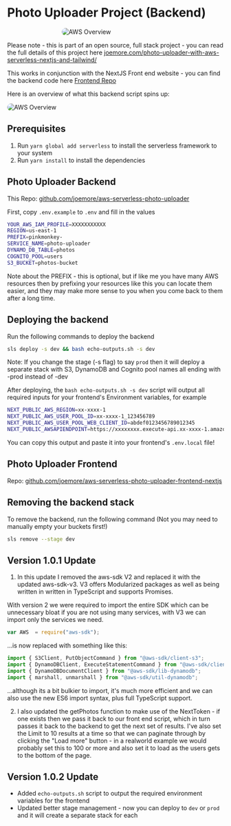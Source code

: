 # Photo Uploader Project (Backend)

<img
  src="https://cdn.3dnames.co/uploads/joemore.com/blogs/photo-uploader/photo-uploader-infrastructure-2-md.webp"
  alt="AWS Overview"
  title="AWS Overview"
  style="display: block; margin: 0 auto; max-width: 250px; border-radius:20px">

Please note - this is part of an open source, full stack project - you can read the full details of this project here
[joemore.com/photo-uploader-with-aws-serverless-nextjs-and-tailwind/](https://www.joemore.com/photo-uploader-with-aws-serverless-nextjs-and-tailwind/)

This works in conjunction with the NextJS Front end website  - you can find the backend code here
[Frontend Repo](https://github.com/joemore/aws-serverless-photo-uploader-frontend-nextjs)

Here is an overview of what this backend script spins up:

<img
  src="https://cdn.3dnames.co/uploads/joemore.com/blogs/photo-uploader/aws-architecture-lg.webp"
  alt="AWS Overview"
  title="AWS Overview"
  style="display: block; margin: 0 auto; max-width: 640px; border-radius:20px">

## Prerequisites

1. Run `yarn global add serverless` to install the serverless framework to your system
1. Run `yarn install` to install the dependencies

## Photo Uploader Backend

This Repo: [github.com/joemore/aws-serverless-photo-uploader](https://github.com/joemore/aws-serverless-photo-uploader)

First, copy `.env.example` to `.env` and fill in the values

```bash
YOUR_AWS_IAM_PROFILE=XXXXXXXXXXX
REGION=us-east-1
PREFIX=pinkmonkey-
SERVICE_NAME=photo-uploader
DYNAMO_DB_TABLE=photos
COGNITO_POOL=users
S3_BUCKET=photos-bucket
```

Note about the PREFIX - this is optional, but if like me you have many AWS resources then by prefixing your resources like this you can locate them easier, and they may make more sense to you when you come back to them after a long time. 

## Deploying the backend

Run the following commands to deploy the backend

```bash
sls deploy -s dev && bash echo-outputs.sh -s dev
```

Note: If you change the stage (-s flag) to say `prod` then it will deploy a separate stack with S3, DynamoDB and Cognito pool names all ending with -prod instead of -dev

After deploying, the `bash echo-outputs.sh -s dev` script will output all required inputs for your frontend's Environment variables, for example

```bash
NEXT_PUBLIC_AWS_REGION=xx-xxxx-1
NEXT_PUBLIC_AWS_USER_POOL_ID=xx-xxxx-1_123456789
NEXT_PUBLIC_AWS_USER_POOL_WEB_CLIENT_ID=abdef0123456789012345
NEXT_PUBLIC_AWSAPIENDPOINT=https://xxxxxxxx.execute-api.xx-xxxx-1.amazonaws.com/dev
```

You can copy this output and paste it into your frontend's `.env.local` file!

## Photo Uploader Frontend

Repo: [github.com/joemore/aws-serverless-photo-uploader-frontend-nextjs](https://github.com/joemore/aws-serverless-photo-uploader-frontend-nextjs)

## Removing the backend stack

To remove the backend, run the following command (Not you may need to manually empty your buckets first!)

```bash
sls remove --stage dev
```


## Version 1.0.1 Update

1) In this update I removed the aws-sdk V2 and replaced it with the updated aws-sdk-v3. V3 offers Modularized packages as well as being written in written in TypeScript and supports Promises.

With version 2 we were required to import the entire SDK which can be unnecessary bloat if you are not using many services, with V3 we can import only the services we need.

```js
var AWS  = require("aws-sdk");
```

...is now replaced with something like this:

```js
import { S3Client, PutObjectCommand } from "@aws-sdk/client-s3";
import { DynamoDBClient, ExecuteStatementCommand } from "@aws-sdk/client-dynamodb";
import { DynamoDBDocumentClient } from "@aws-sdk/lib-dynamodb";
import { marshall, unmarshall } from "@aws-sdk/util-dynamodb";
```

...although its a bit bulkier to import, it's much more efficient and we can also use the new ES6 import syntax, plus full TypeScript support.

2) I also updated the getPhotos function to make use of the NextToken - if one exists then we pass it back to our front end script, which in turn passes it back to the backend to get the next set of results. I've also set the Limit to 10 results at a time so that we can paginate through by clicking the "Load more" button - in a realworld example we would probably set this to 100 or more and also set it to load as the users gets to the bottom of the page.


## Version 1.0.2 Update

* Added `echo-outputs.sh` script to output the required environment variables for the frontend
* Updated better stage management - now you can deploy to `dev` or `prod` and it will create a separate stack for each